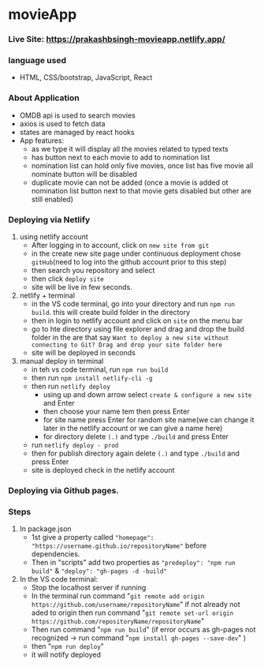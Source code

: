 # movieApp

### Live Site: https://prakashbsingh-movieapp.netlify.app/

### language used
- HTML, CSS/bootstrap, JavaScript, React

### About Application
- OMDB api is used to search movies
- axios is used to fetch data
- states are managed by react hooks
- App features:
    - as we type it will display all the movies related to typed texts
    - has button next to each movie to add to nomination list
    - nomination list can hold only five movies, once list has five movie all nominate button will be disabled
    - duplicate movie can not be added (once a movie is added ot nomination list button next to that movie gets disabled but other are still enabled)

### Deploying via Netlify
1. using netlify account
    - After logging in to account, click on  ```new site from git```
    - in the create new site page under continuous deployment chose ```gitHub```(need to log into the github account prior to this step)
    - then search you repository and select 
    - then click ```deploy site```
    - site will be live in few seconds.
2. netlify + terminal
    - in the VS code terminal, go into your directory and run ```npm run build```. this will create build folder in the directory
    - then in login to netlify account and click on ```site``` on the menu bar
    - go to hte directory using file explorer and drag and drop the build folder in the are that say ```Want to deploy a new site without connecting to Git? Drag and drop your site folder here```
    - site will be deployed in seconds
3. manual deploy in terminal
    - in teh vs code terminal, run ```npm run build```
    - then run ```npm install netlify-cli -g```
    - then run ```netlify deploy```
        - using up and down arrow select ```create & configure a new site``` and Enter
        - then choose your name tem then press Enter
        - for site name press Enter for random site name(we can change it later in the netlify account or we can give a name here)
        - for directory delete ```(.)``` and type ```./build``` and press Enter
    - run ```netlify deploy - prod``` 
    - then for publish directory again delete ```(.)``` and type ```./build``` and press Enter
    - site is deployed check in the netlify account

### Deploying via Github pages.
### Steps
1. In package.json
    - 1st give a property called ```"homepage": "https://username.github.io/repositoryName"``` before dependencies.
    - Then in "scripts" add two properties as ```"predeploy": "npm run build"``` & ```"deploy": "gh-pages -d -build"``` 
2. In the VS code terminal:
    - Stop the localhost server if running
    - In the terminal run command "```git remote add origin https://github.com/username/repositoryName```" if not already not aded to origin then run command "```git remote set-url origin https://github.com/repositoryName/repositoryName```"
    - Then run command "```npm run build```" (if error occurs as gh-pages not recognized -> run command "```npm install gh-pages --save-dev```" )
    - then "```npm run deploy```" 
    - it will notify deployed
